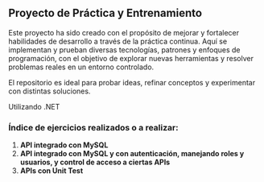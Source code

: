 ## **Proyecto de Práctica y Entrenamiento**
Este proyecto ha sido creado con el propósito de mejorar y fortalecer habilidades de desarrollo a través de la práctica continua. Aquí se implementan y prueban diversas tecnologías, patrones y enfoques de programación, con el objetivo de explorar nuevas herramientas y resolver problemas reales en un entorno controlado.

El repositorio es ideal para probar ideas, refinar conceptos y experimentar con distintas soluciones.

Utilizando .NET

### **Índice de ejercicios realizados o a realizar:**
1. **API integrado con MySQL**
2. **API integrado con MySQL y con autenticación, manejando roles y usuarios, y control de acceso a ciertas APIs**
3. **APIs con Unit Test**
